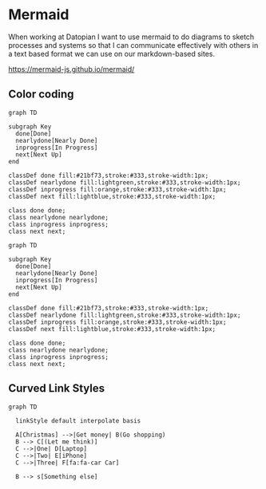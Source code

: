 # Mermaid

When working at Datopian I want to use mermaid to do diagrams to sketch processes and systems so that I can communicate effectively with others in a text based format we can use on our markdown-based sites.

https://mermaid-js.github.io/mermaid/

## Color coding

```mermaid
graph TD

subgraph Key
  done[Done]
  nearlydone[Nearly Done]
  inprogress[In Progress]
  next[Next Up]
end

classDef done fill:#21bf73,stroke:#333,stroke-width:1px;
classDef nearlydone fill:lightgreen,stroke:#333,stroke-width:1px;
classDef inprogress fill:orange,stroke:#333,stroke-width:1px;
classDef next fill:lightblue,stroke:#333,stroke-width:1px;

class done done;
class nearlydone nearlydone;
class inprogress inprogress;
class next next;
```

```
graph TD

subgraph Key
  done[Done]
  nearlydone[Nearly Done]
  inprogress[In Progress]
  next[Next Up]
end

classDef done fill:#21bf73,stroke:#333,stroke-width:1px;
classDef nearlydone fill:lightgreen,stroke:#333,stroke-width:1px;
classDef inprogress fill:orange,stroke:#333,stroke-width:1px;
classDef next fill:lightblue,stroke:#333,stroke-width:1px;

class done done;
class nearlydone nearlydone;
class inprogress inprogress;
class next next;
```

## Curved Link Styles

```mermaid
graph TD

  linkStyle default interpolate basis

  A[Christmas] -->|Get money| B(Go shopping)
  B --> C[(Let me think)]
  C -->|One| D[Laptop]
  C -->|Two| E[iPhone]
  C -->|Three| F[fa:fa-car Car]
  
  B --> s[Something else]
```

<mermaid />
